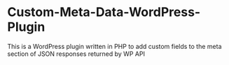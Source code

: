 # Custom-Meta-Data-WordPress-Plugin
This is a WordPress plugin written in PHP to add custom fields to the meta section of JSON responses returned by WP API
